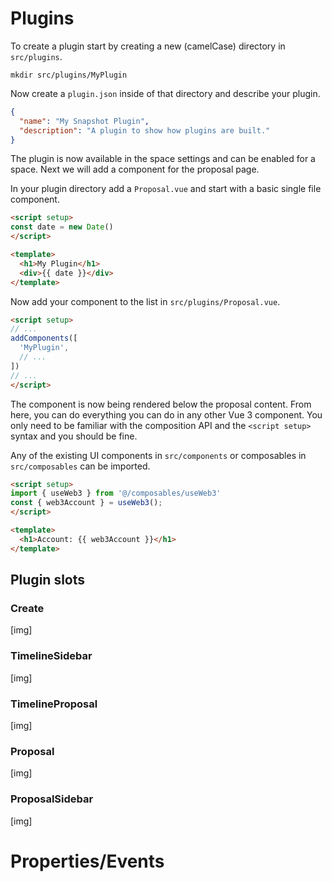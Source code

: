 # Plugins

To create a plugin start by creating a new (camelCase) directory in `src/plugins`.

```shell
mkdir src/plugins/MyPlugin
```

Now create a `plugin.json` inside of that directory and describe your plugin.

```json
{
  "name": "My Snapshot Plugin",
  "description": "A plugin to show how plugins are built."
}
```

The plugin is now available in the space settings and can be enabled for a space. Next we will add a component for the proposal page.

In your plugin directory add a `Proposal.vue` and start with a basic single file component.

```html
<script setup>
const date = new Date()
</script>

<template>
  <h1>My Plugin</h1>
  <div>{{ date }}</div>
</template>
```

Now add your component to the list in `src/plugins/Proposal.vue`.

```html
<script setup>
// ...
addComponents([
  'MyPlugin',
  // ...
])
// ...
</script>
```

The component is now being rendered below the proposal content. From here, you can do everything you can do in any other Vue 3 component. You only need to be familiar with the composition API and the `<script setup>` syntax and you should be fine.

Any of the existing UI components in `src/components` or composables in `src/composables` can be imported.

```html
<script setup>
import { useWeb3 } from '@/composables/useWeb3'
const { web3Account } = useWeb3();
</script>

<template>
  <h1>Account: {{ web3Account }}</h1>
</template>
```

## Plugin slots

### Create

[img]

### TimelineSidebar

[img]

### TimelineProposal

[img]

### Proposal

[img]

### ProposalSidebar

[img]

# Properties/Events